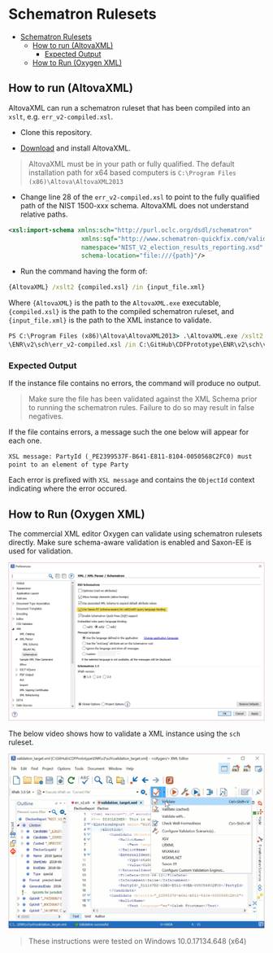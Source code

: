 # Schematron Rulesets

<!-- TOC -->

- [Schematron Rulesets](#schematron-rulesets)
    - [How to run (AltovaXML)](#how-to-run-altovaxml)
        - [Expected Output](#expected-output)
    - [How to Run (Oxygen XML)](#how-to-run-oxygen-xml)

<!-- /TOC -->

## How to run (AltovaXML)

AltovaXML can run a schematron ruleset that has been compiled into an `xslt`, e.g. `err_v2-compiled.xsl`.

- Clone this repository.

- [Download](http://cdn.sw.altova.com/v2013r2/en/AltovaXMLCmu2013.exe) and install AltovaXML.

> AltovaXML must be in your path or fully qualified. The default installation path for x64 based computers is `C:\Program Files (x86)\Altova\AltovaXML2013`

- Change line 28 of the `err_v2-compiled.xsl` to point to the fully qualified path of the NIST 1500-xxx schema. AltovaXML does not understand relative paths.

```xml
<xsl:import-schema xmlns:sch="http://purl.oclc.org/dsdl/schematron"
                    xmlns:sqf="http://www.schematron-quickfix.com/validator/process"
                    namespace="NIST_V2_election_results_reporting.xsd"
                    schema-location="file:///{path}"/>
```

- Run the command having the form of:

```cmd
{AltovaXML} /xslt2 {compiled.xsl} /in {input_file.xml}
```

Where `{AltovaXML}` is the path to the `AltovaXML.exe` executable, `{compiled.xsl}` is the path to the compiled schematron ruleset, and `{input_file.xml}` is the path to the XML instance to validate.

```cmd
PS C:\Program Files (x86)\Altova\AltovaXML2013> .\AltovaXML.exe /xslt2 C:\GitHub\CDFPrototype
\ENR\v2\sch\err_v2-compiled.xsl /in C:\GitHub\CDFPrototype\ENR\v2\sch\validation_target.xml
```

### Expected Output

If the instance file contains no errors, the command will produce no output.

> Make sure the file has been validated against the XML Schema prior to running the schematron rules. Failure to do so may result in false negatives.

If the file contains errors, a message such the one below will appear for each one.

```message
XSL message: PartyId (_PE2399537F-B641-E811-8104-0050568C2FC0) must point to an element of type Party
```

Each error is prefixed with `XSL message` and contains the `ObjectId` context indicating where the error occured.

## How to Run (Oxygen XML)

The commercial XML editor Oxygen can validate using schematron rulesets directly. Make sure schema-aware validation is enabled and Saxon-EE is used for validation.

![Schema aware option](./images/schema-aware.png)

The below video shows how to validate a XML instance using the `sch` ruleset.

![Video instructions](./images/oxygen-sch.gif)

> These instructions were tested on Windows 10.0.17134.648 (x64)